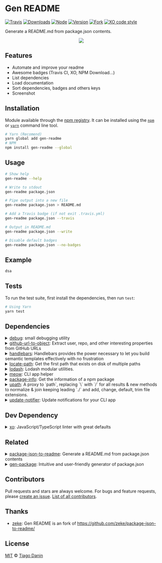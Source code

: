 # Gen README

[![Travis](https://img.shields.io/travis/TiagoDanin/Gen-README.svg?branch=master&style=flat-square)](https://travis-ci.org/TiagoDanin/Gen-README) [![Downloads](https://img.shields.io/npm/dt/gen-readme.svg?style=flat-square)](https://npmjs.org/package/gen-readme) [![Node](https://img.shields.io/node/v/gen-readme.svg?style=flat-square)](https://npmjs.org/package/gen-readme) [![Version](https://img.shields.io/npm/v/gen-readme.svg?style=flat-square)](https://npmjs.org/package/gen-readme) [![Fork](https://img.shields.io/badge/Fork-Package%20Json%20To%20Readme-blue.svg?style=flat-square)](https//github.com/zeke/package-json-to-readme) [![XO code style](https://img.shields.io/badge/code%20style-XO-red.svg?style=flat-square)](https://github.com/xojs/xo) 

Generate a README.md from package.json contents.

<p align="center"><img src="screenshot.png"></p>

## Features

- Automate and improve your readme
- Awesome badges (Travis CI, XO, NPM Download...)
- List dependencies
- Load documentation
- Sort dependencies, badges and others keys
- Screenshot

## Installation

Module available through the [npm registry](https://www.npmjs.com/). It can be installed using the [`npm`](https://docs.npmjs.com/getting-started/installing-npm-packages-locally) or [`yarn`](https://yarnpkg.com/en/) command line tool.

```sh
# Yarn (Recomend)
yarn global add gen-readme
# NPM 
npm install gen-readme --global
```

## Usage

```sh
# Show help
gen-readme --help

# Write to stdout
gen-readme package.json

# Pipe output into a new file
gen-readme package.json > README.md

# Add a Travis badge (if not exit .travis.yml)
gen-readme package.json --travis

# Output in README.md
gen-readme package.json --write

# Disable default badges
gen-readme package.json --no-badges
```

## Example

```js
dsa
```

## Tests

To run the test suite, first install the dependencies, then run `test`:

```sh
# Using Yarn
yarn test
```

## Dependencies

<details>
	<summary><a href="https://ghub.io/debug">debug</a>: small debugging utility</summary>
	<b>Author</b>: TJ Holowaychuk</br>
	<b>License</b>: MIT</br>
	<b>Version</b>: ^4.1.1
</details>
<details>
	<summary><a href="https://ghub.io/github-url-to-object">github-url-to-object</a>: Extract user, repo, and other interesting properties from GitHub URLs</summary>
	<b>Author</b>: zeke</br>
	<b>License</b>: MIT</br>
	<b>Version</b>: ^4.0.4
</details>
<details>
	<summary><a href="https://ghub.io/handlebars">handlebars</a>: Handlebars provides the power necessary to let you build semantic templates effectively with no frustration</summary>
	<b>Author</b>: Yehuda Katz</br>
	<b>License</b>: MIT</br>
	<b>Version</b>: ^4.7.6
</details>
<details>
	<summary><a href="https://ghub.io/locate-path">locate-path</a>: Get the first path that exists on disk of multiple paths</summary>
	<b>Author</b>: Sindre Sorhus</br>
	<b>License</b>: MIT</br>
	<b>Version</b>: ^5.0.0
</details>
<details>
	<summary><a href="https://ghub.io/lodash">lodash</a>: Lodash modular utilities.</summary>
	<b>Author</b>: John-David Dalton</br>
	<b>License</b>: MIT</br>
	<b>Version</b>: ^4.17.15
</details>
<details>
	<summary><a href="https://ghub.io/meow">meow</a>: CLI app helper</summary>
	<b>Author</b>: Sindre Sorhus</br>
	<b>License</b>: MIT</br>
	<b>Version</b>: ^7.0.1
</details>
<details>
	<summary><a href="https://ghub.io/package-info">package-info</a>: Get the information of a npm package</summary>
	<b>Author</b>: Alessandro Minoccheri</br>
	<b>License</b>: MIT</br>
	<b>Version</b>: ^3.0.2
</details>
<details>
	<summary><a href="https://ghub.io/upath">upath</a>: A proxy to &#x60;path&#x60;, replacing &#x60;\&#x60; with &#x60;/&#x60; for all results &amp; new methods to normalize &amp; join keeping leading &#x60;./&#x60; and add, change, default, trim file extensions.</summary>
	<b>Author</b>: Angelos Pikoulas</br>
	<b>License</b>: MIT</br>
	<b>Version</b>: ^1.2.0
</details>
<details>
	<summary><a href="https://ghub.io/update-notifier">update-notifier</a>: Update notifications for your CLI app</summary>
	<b>Author</b>: Sindre Sorhus</br>
	<b>License</b>: BSD-2-Clause</br>
	<b>Version</b>: ^4.1.0
</details>

## Dev Dependency

<details>
	<summary><a href="https://ghub.io/xo">xo</a>: JavaScript/TypeScript linter with great defaults</summary>
	<b>Author</b>: Sindre Sorhus</br>
	<b>License</b>: MIT</br>
	<b>Version</b>: ^0.30.0
</details>

## Related

<details>
	<summary><a href="https://ghub.io/package-json-to-readme">package-json-to-readme</a>: Generate a README.md from package.json contents</summary>
	<b>Author</b>: Zeke Sikelianos</br>
	<b>License</b>: MIT
</details>
<details>
	<summary><a href="https://ghub.io/gen-package">gen-package</a>: Intuitive and user-friendly generator of package.json</summary>
	<b>Author</b>: TiagoDanin</br>
	<b>License</b>: MIT
</details>

## Contributors

Pull requests and stars are always welcome. For bugs and feature requests, please [create an issue](https://github.com/TiagoDanin/Gen-README/issues). [List of all contributors](https://github.com/TiagoDanin/Gen-README/graphs/contributors).

## Thanks

- [zeke](https://github.com/zeke/package-json-to-readme/): Gen README is an fork of https://github.com/zeke/package-json-to-readme/

## License

[MIT](LICENSE) © [Tiago Danin](https://TiagoDanin.github.io)